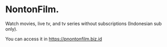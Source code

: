 # NontonFilm.
Watch movies, live tv, and tv series without subscriptions (Indonesian sub only).

You can access it in https://pnontonfilm.biz.id
